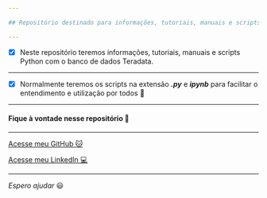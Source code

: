 ```yaml
---

## Repositório destinado para informações, tutoriais, manuais e scripts Python com o banco de dados Teradata.

---
```


- [x] Neste repositório teremos informações, tutoriais, manuais e scripts Python com o banco de dados Teradata.

---

- [x] Normalmente teremos os scripts na extensão _**.py**_ e _**ipynb**_ para facilitar o entendimento e utilização por todos :vulcan_salute:

---

#### Fique à vontade nesse repositório :vulcan_salute:

---

[Acesse meu GitHub :cat:](https://github.com/Phelipe-Sempreboni)

[Acesse meu LinkedIn :computer:](https://www.linkedin.com/in/luiz-phelipe-utiama-sempreboni-319902169/)

---

_Espero ajudar_ :smiley:
